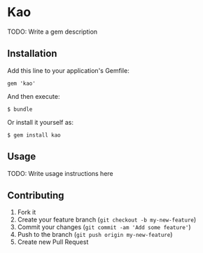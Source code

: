 # Kao

TODO: Write a gem description

## Installation

Add this line to your application's Gemfile:

    gem 'kao'

And then execute:

    $ bundle

Or install it yourself as:

    $ gem install kao

## Usage

TODO: Write usage instructions here

## Contributing

1. Fork it
2. Create your feature branch (`git checkout -b my-new-feature`)
3. Commit your changes (`git commit -am 'Add some feature'`)
4. Push to the branch (`git push origin my-new-feature`)
5. Create new Pull Request
